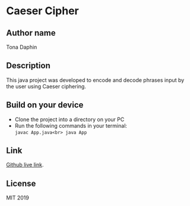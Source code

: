 # Caeser Cipher

## Author name

Tona Daphin

## Description

This java project was developed to encode and decode phrases input by the user using Caeser ciphering.

## Build on your device

* Clone the project into a directory on your PC
* Run the following commands in your terminal:<br>
` javac App.java<br>
  java App `

## Link

[Github live link](https://github.com/TonaDaphin).

## License

MIT 2019
